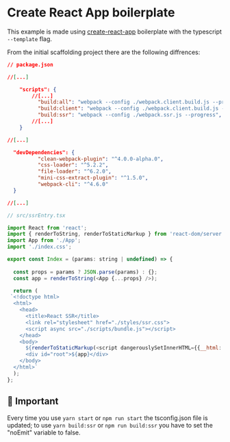 # Create React App boilerplate

This example is made using <a href="https://create-react-app.dev/" target="_blank">create-react-app</a> boilerplate with the typescript `--template` flag.

From the initial scaffolding project there are the following diffrences: 

```json
// package.json

//[...]

    "scripts": {
        //[...]
          "build:all": "webpack --config ./webpack.client.build.js --progress && webpack --config ./webpack.ssr.js --progress",
          "build:client": "webpack --config ./webpack.client.build.js --progress",
          "build:ssr": "webpack --config ./webpack.ssr.js --progress",
        //[...]
    }

//[...]

  "devDependencies": {
          "clean-webpack-plugin": "^4.0.0-alpha.0",
          "css-loader": "^5.2.2",
          "file-loader": "^6.2.0",
          "mini-css-extract-plugin": "^1.5.0",
          "webpack-cli": "^4.6.0"
  }

//[...]
```

```javascript
// src/ssrEntry.tsx

import React from 'react';
import { renderToString, renderToStaticMarkup } from 'react-dom/server';
import App from './App';
import './index.css';

export const Index = (params: string | undefined) => {
  
  const props = params ? JSON.parse(params) : {};
  const app = renderToString(<App {...props} />);

  return (
 `<!doctype html>
  <html>
    <head>
      <title>React SSR</title>
      <link rel="stylesheet" href="./styles/ssr.css">
      <script async src="./scripts/bundle.js"></script>
    </head>
    <body>
      ${renderToStaticMarkup(<script dangerouslySetInnerHTML={{__html: `window.__INITIAL_PROPS__ =${params}`}}/>)}
      <div id="root">${app}</div>
    </body>
  </html>`
  );
};

```

## 🚧 Important

Every time you use `yarn start` or `npm run start` the tsconfig.json file is updated; to use `yarn build:ssr` or `npm run build:ssr` you have to set the "noEmit" variable to false.